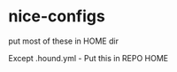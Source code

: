 nice-configs
============

put most of these in HOME dir

Except
.hound.yml - Put this in REPO HOME
